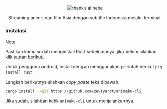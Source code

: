 <div align="center">
  
![thanks ai hehe](https://i.ibb.co/Hp64cXT/removal-ai-84267983-c029-4794-82f0-1812b3d86066-screenshot-20240219-113538.png)

Streaming anime dan film Asia dengan subtitle Indonesia melalui terminal.

</div>

### instalasi
> [!NOTE]
> Pastikan kamu sudah menginstall Rust sebelumnnya, jika belum silahkan klik [tautan berikut](https://rustup.rs/).
> 
> Untuk pengguna android, install dengan menggunakan perintah berikut `pkg install rust`.

Langkah berikutnya silahkan *copy paste* teks dibawah.
```bash
cargo install --git https://github.com/zevtyardt/animeku-cli
```

Jika sudah, silahkan ketik `animeku-cli` untuk menjalankannya.
